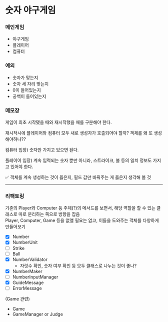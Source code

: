 # 숫자 야구게임

### 메인게임
- 야구게임
- 플레이어
- 컴퓨터

### 예외
- 숫자가 맞는지
- 숫자 세 자리 맞는지
- 0이 들어있는지
- 공백이 들어있는지

### 메모장
게임이 최초 시작됐을 때와 재시작했을 때를 구분해야 한다.

재시작시에 플레이어와 컴퓨터 모두 새로 생성자가 호출되어야 할까?
객체를 왜 또 생성해야하나??

컴퓨터 입장)
숫자만 가지고 있으면 된다.

플레이어 입장)
계속 입력되는 숫자 뿐만 아니라, 스트라이크, 볼 등의 일치 정보도 가지고 있어야 한다.

✅ 객체를 계속 생성하는 것이 옳은지, 필드 값만 바꿔주는 게 옳은지 생각해 볼 것

---

### 리팩토링
기존의 Player와 Computer 등 주체(?)의 메서드를 보면서, 해당 역할을 할 수 있는 클래스로 따로 분리하는 쪽으로 방향을 잡음 <br>
Player, Computer, Game 등을 없앨 필요는 없고, 이들을 도와주는 객체를 다양하게 만들어보기 <br>

- [x] Number
- [x] NumberUnit
- [ ] Strike
- [ ] Ball
- [x] NumberValidator
  - 자릿수 확인, 숫자 여부 확인 등 모두 클래스로 나누는 것이 좋나?
- [x] NumberMaker
- [ ] NumberInputManager 
- [x] GuideMessage
- [ ] ErrorMessage

(Game 관련)
- Game
- GameManager or Judge

